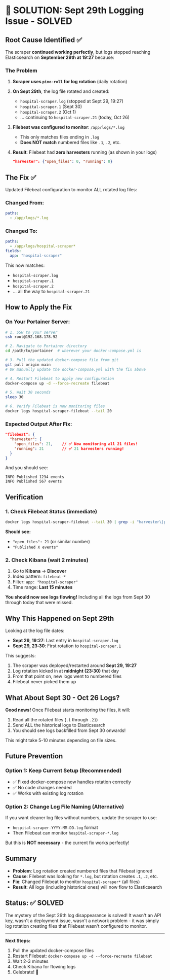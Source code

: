 # 🎯 SOLUTION: Sept 29th Logging Issue - SOLVED

## Root Cause Identified ✅

The scraper **continued working perfectly**, but logs stopped reaching Elasticsearch on **September 29th at 19:27** because:

### The Problem

1. **Scraper uses `pino-roll` for log rotation** (daily rotation)
2. **On Sept 29th**, the log file rotated and created:
   - `hospital-scraper.log` (stopped at Sept 29, 19:27)
   - `hospital-scraper.1` (Sept 30)
   - `hospital-scraper.2` (Oct 1)
   - ... continuing to `hospital-scraper.21` (today, Oct 26)

3. **Filebeat was configured to monitor**: `/app/logs/*.log`
   - This only matches files ending in `.log`
   - **Does NOT match** numbered files like `.1`, `.2`, etc.

4. **Result**: Filebeat had **zero harvesters** running (as shown in your logs)
   ```json
   "harvester": {"open_files": 0, "running": 0}
   ```

## The Fix ✅

Updated Filebeat configuration to monitor ALL rotated log files:

### Changed From:
```yaml
paths:
  - /app/logs/*.log
```

### Changed To:
```yaml
paths:
  - /app/logs/hospital-scraper*
fields:
  app: "hospital-scraper"
```

This now matches:
- `hospital-scraper.log`
- `hospital-scraper.1`
- `hospital-scraper.2`
- ... all the way to `hospital-scraper.21`

## How to Apply the Fix

### On Your Portainer Server:

```bash
# 1. SSH to your server
ssh root@192.168.178.92

# 2. Navigate to Portainer directory
cd /path/to/portainer  # wherever your docker-compose.yml is

# 3. Pull the updated docker-compose file from git
git pull origin main
# OR manually update the docker-compose.yml with the fix above

# 4. Restart Filebeat to apply new configuration
docker-compose up -d --force-recreate filebeat

# 5. Wait 30 seconds
sleep 30

# 6. Verify Filebeat is now monitoring files
docker logs hospital-scraper-filebeat --tail 20
```

### Expected Output After Fix:

```json
"filebeat": {
  "harvester": {
    "open_files": 21,    // ✅ Now monitoring all 21 files!
    "running": 21        // ✅ 21 harvesters running!
  }
}
```

And you should see:
```
INFO Published 1234 events
INFO Published 567 events
```

## Verification

### 1. Check Filebeat Status (immediate)
```bash
docker logs hospital-scraper-filebeat --tail 30 | grep -i "harvester\|published"
```

**Should see:**
- `"open_files": 21` (or similar number)
- `"Published X events"`

### 2. Check Kibana (wait 2 minutes)
1. Go to **Kibana** → **Discover**
2. Index pattern: `filebeat-*` 
3. Filter: `app: "hospital-scraper"`
4. Time range: **Last 15 minutes**

**You should now see logs flowing!** Including all the logs from Sept 30 through today that were missed.

## Why This Happened on Sept 29th

Looking at the log file dates:
- **Sept 29, 19:27**: Last entry in `hospital-scraper.log`
- **Sept 29, 23:30**: First rotation to `hospital-scraper.1`

This suggests:
1. The scraper was deployed/restarted around **Sept 29, 19:27**
2. Log rotation kicked in at **midnight (23:30)** that day
3. From that point on, new logs went to numbered files
4. Filebeat never picked them up

## What About Sept 30 - Oct 26 Logs?

**Good news!** Once Filebeat starts monitoring the files, it will:
1. Read all the rotated files (`.1` through `.21`)
2. Send ALL the historical logs to Elasticsearch
3. You should see logs backfilled from Sept 30 onwards!

This might take 5-10 minutes depending on file sizes.

## Future Prevention

### Option 1: Keep Current Setup (Recommended)
- ✅ Fixed docker-compose now handles rotation correctly
- ✅ No code changes needed
- ✅ Works with existing log rotation

### Option 2: Change Log File Naming (Alternative)
If you want cleaner log files without numbers, update the scraper to use:
- `hospital-scraper-YYYY-MM-DD.log` format
- Then Filebeat can monitor `hospital-scraper-*.log`

But this is **NOT necessary** - the current fix works perfectly!

## Summary

- **Problem**: Log rotation created numbered files that Filebeat ignored
- **Cause**: Filebeat was looking for `*.log`, but rotation creates `.1`, `.2`, etc.
- **Fix**: Changed Filebeat to monitor `hospital-scraper*` (all files)
- **Result**: All logs (including historical ones) will now flow to Elasticsearch

## Status: ✅ SOLVED

The mystery of the Sept 29th log disappearance is solved! It wasn't an API key, wasn't a deployment issue, wasn't a network problem - it was simply log rotation creating files that Filebeat wasn't configured to monitor.

---

**Next Steps:**
1. Pull the updated docker-compose files
2. Restart Filebeat: `docker-compose up -d --force-recreate filebeat`
3. Wait 2-3 minutes
4. Check Kibana for flowing logs
5. Celebrate! 🎉

